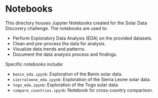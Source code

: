 # Notebooks

This directory houses Jupyter Notebooks created for the Solar Data Discovery challenge.  The notebooks are used to:

* Perform Exploratory Data Analysis (EDA) on the provided datasets.
* Clean and pre-process the data for analysis.
* Visualize data trends and patterns.
* Document the data analysis process and findings.

Specific notebooks include:

* `benin_eda.ipynb`:  Exploration of the Benin solar data.
* `sierraleone_eda.ipynb`: Exploration of the Sierra Leone solar data.
* `togo_eda.ipynb`: Exploration of the Togo solar data.
* `compare_countries.ipynb`: Notebook for cross-country comparison.